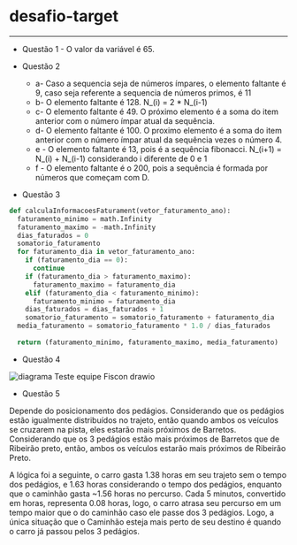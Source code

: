 # desafio-target
___

- Questão 1 - O valor da variável é 65.

- Questão 2
  - a- Caso a sequencia seja de números ímpares, o elemento faltante é 9, caso seja referente a sequencia de números primos, é 11
  - b- O elemento faltante é 128. N_(i) = 2 * N_(i-1) 
  - c- O elemento faltante é 49. O próximo elemento é a soma do item anterior com o número ímpar atual da sequência.
  - d- O elemento faltante é 100. O proximo elemento é a soma do item anterior com o número ímpar atual da sequência vezes o número 4.
  - e - O elemento faltante é 13, pois é a sequência fibonacci. N_(i+1) = N_(i) + N_(i-1) considerando i diferente de 0 e 1
  - f - O elemento faltante é o 200, pois a sequência é formada por números que começam com D.
  
- Questão 3
```python
def calculaInformacoesFaturament(vetor_faturamento_ano):
  faturamento_minimo = math.Infinity
  faturamento_maximo = -math.Infinity
  dias_faturados = 0
  somatorio_faturamento
  for faturamento_dia in vetor_faturamento_ano:
    if (faturamento_dia == 0):
      continue
    if (faturamento_dia > faturamento_maximo):
      faturamento_maximo = faturamento_dia
    elif (faturamento_dia < faturamento_minimo):
      faturamento_minimo = faturamento_dia
    dias_faturados = dias_faturados + 1
    somatorio_faturamento = somatorio_faturamento + faturamento_dia
  media_faturamento = somatorio_faturamento * 1.0 / dias_faturados 
  
  return (faturamento_minimo, faturamento_maximo, media_faturamento)
```

- Questão 4

![diagrama Teste equipe Fiscon drawio](https://github.com/user-attachments/assets/22258573-0359-4a3c-baaa-dfd57418a3c8)

- Questão 5

Depende do posicionamento dos pedágios. Considerando que os pedágios estão igualmente distribuídos no trajeto, então quando ambos os veículos se cruzarem na pista, eles estarão mais próximos de Barretos. Considerando que os 3 pedágios estão mais próximos de Barretos que de Ribeirão preto, então, ambos os veículos estarão mais próximos de Ribeirão Preto.

A lógica foi a seguinte, o carro gasta 1.38 horas em seu trajeto sem o tempo dos pedágios, e 1.63 horas considerando o tempo dos pedágios, enquanto que o caminhão gasta ~1.56 horas no percurso. Cada 5 minutos, convertido em horas, representa 0.08 horas, logo, o carro atrasa seu percurso em um tempo maior que o do caminhão caso ele passe dos 3 pedágios. Logo, a única situação que o Caminhão esteja mais perto de seu destino é quando o carro já passou pelos 3 pedágios.
